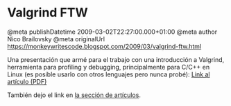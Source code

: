 # Valgrind FTW

@meta publishDatetime 2009-03-02T22:27:00.000+01:00
@meta author Nico Brailovsky
@meta originalUrl https://monkeywritescode.blogspot.com/2009/03/valgrind-ftw.html

Una presentación que armé para el trabajo con una introducción a Valgrind, herramienta para profiling y debugging, principalmente para C/C++ en Linux (es posible usarlo con otros lenguajes pero nunca probé): [Link al artículo (PDF)](https://github.com/nicolasbrailo/powerpoint_monkey/raw/master/valgrind/valgrind.pdf "Valgrind introduction")

También dejo el link en [la sección de artículos](md_blog/youfoundadeadlink.md).

